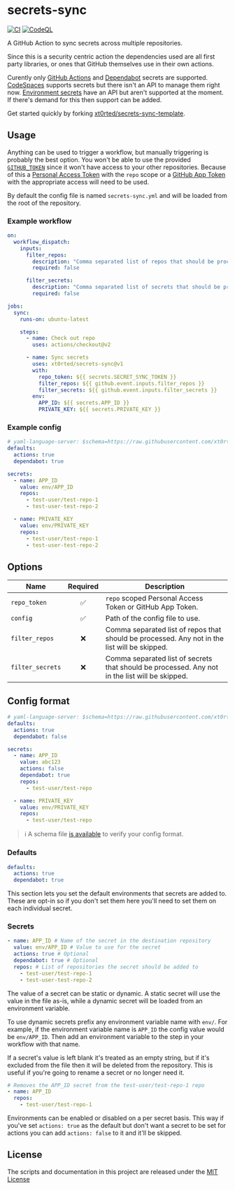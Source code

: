 # secrets-sync

[![CI](https://github.com/xt0rted/secrets-sync/actions/workflows/ci.yml/badge.svg?branch=main)](https://github.com/xt0rted/secrets-sync/actions/workflows/ci.yml)
[![CodeQL](https://github.com/xt0rted/secrets-sync/actions/workflows/codeql-analysis.yml/badge.svg?branch=main)](https://github.com/xt0rted/secrets-sync/actions/workflows/codeql-analysis.yml)

A GitHub Action to sync secrets across multiple repositories.

Since this is a security centric action the dependencies used are all first party libraries, or ones that GitHub themselves use in their own actions.

Curently only [GitHub Actions](https://docs.github.com/en/actions/security-guides/encrypted-secrets) and [Dependabot](https://docs.github.com/en/code-security/supply-chain-security/keeping-your-dependencies-updated-automatically/managing-encrypted-secrets-for-dependabot) secrets are supported.
[CodeSpaces](https://docs.github.com/en/codespaces/managing-your-codespaces/managing-encrypted-secrets-for-your-codespaces) supports secrets but there isn't an API to manage them right now.
[Environment secrets](https://docs.github.com/en/actions/deployment/targeting-different-environments/using-environments-for-deployment#environment-secrets) have an API but aren't supported at the moment.
If there's demand for this then support can be added.

Get started quickly by forking [xt0rted/secrets-sync-template](https://github.com/xt0rted/secrets-sync-template).

## Usage

Anything can be used to trigger a workflow, but manually triggering is probably the best option.
You won't be able to use the provided [`GITHUB_TOKEN`](https://docs.github.com/en/actions/security-guides/automatic-token-authentication) since it won't have access to your other repositories.
Because of this a [Personal Access Token](https://github.com/settings/tokens/new?scopes=repo) with the `repo` scope or a [GitHub App Token](https://docs.github.com/en/developers/apps) with the appropriate access will need to be used.

By default the config file is named `secrets-sync.yml` and will be loaded from the root of the repository.

### Example workflow

```yaml
on:
  workflow_dispatch:
    inputs:
      filter_repos:
        description: "Comma separated list of repos that should be processed"
        required: false

      filter_secrets:
        description: "Comma separated list of secrets that should be processed"
        required: false

jobs:
  sync:
    runs-on: ubuntu-latest

    steps:
      - name: Check out repo
        uses: actions/checkout@v2

      - name: Sync secrets
        uses: xt0rted/secrets-sync@v1
        with:
          repo_token: ${{ secrets.SECRET_SYNC_TOKEN }}
          filter_repos: ${{ github.event.inputs.filter_repos }}
          filter_secrets: ${{ github.event.inputs.filter_secrets }}
        env:
          APP_ID: ${{ secrets.APP_ID }}
          PRIVATE_KEY: ${{ secrets.PRIVATE_KEY }}
```

### Example config

```yaml
# yaml-language-server: $schema=https://raw.githubusercontent.com/xt0rted/secrets-sync/main/settings.schema.json
defaults:
  actions: true
  dependabot: true

secrets:
  - name: APP_ID
    value: env/APP_ID
    repos:
      - test-user/test-repo-1
      - test-user-test-repo-2

  - name: PRIVATE_KEY
    value: env/PRIVATE_KEY
    repos:
      - test-user/test-repo-1
      - test-user-test-repo-2
```

## Options

Name | Required | Description
-- | :--: | --
`repo_token` | ✅ | `repo` scoped Personal Access Token or GitHub App Token.
`config` | ✅ | Path of the config file to use.
`filter_repos` | ❌ | Comma separated list of repos that should be processed. Any not in the list will be skipped.
`filter_secrets` | ❌ | Comma separated list of secrets that should be processed. Any not in the list will be skipped.

## Config format

```yaml
# yaml-language-server: $schema=https://raw.githubusercontent.com/xt0rted/secrets-sync/main/settings.schema.json
defaults:
  actions: true
  dependabot: false

secrets:
  - name: APP_ID
    value: abc123
    actions: false
    dependabot: true
    repos:
      - test-user/test-repo

  - name: PRIVATE_KEY
    value: env/PRIVATE_KEY
    repos:
      - test-user/test-repo
```

>ℹ️ A schema file [is available](settings.schema.json) to verify your config format.

### Defaults

```yaml
defaults:
  actions: true
  dependabot: true
```

This section lets you set the default environments that secrets are added to.
These are opt-in so if you don't set them here you'll need to set them on each individual secret.

### Secrets

```yaml
- name: APP_ID # Name of the secret in the destination repository
  value: env/APP_ID # Value to use for the secret
  actions: true # Optional
  dependabot: true # Optional
  repos: # List of repositories the secret should be added to
    - test-user/test-repo-1
    - test-user-test-repo-2
```

The value of a secret can be static or dynamic.
A static secret will use the value in the file as-is, while a dynamic secret will be loaded from an environment variable.

To use dynamic secrets prefix any environment variable name with `env/`.
For example, if the environment variable name is `APP_ID` the config value would be `env/APP_ID`.
Then add an environment variable to the step in your workflow with that name.

If a secret's value is left blank it's treated as an empty string, but if it's excluded from the file then it will be deleted from the repository.
This is useful if you're going to rename a secret or no longer need it.

```yaml
# Removes the APP_ID secret from the test-user/test-repo-1 repo
- name: APP_ID
  repos:
    - test-user/test-repo-1
```

Environments can be enabled or disabled on a per secret basis.
This way if you've set `actions: true` as the default but don't want a secret to be set for actions you can add `actions: false` to it and it'll be skipped.

## License

The scripts and documentation in this project are released under the [MIT License](LICENSE)
